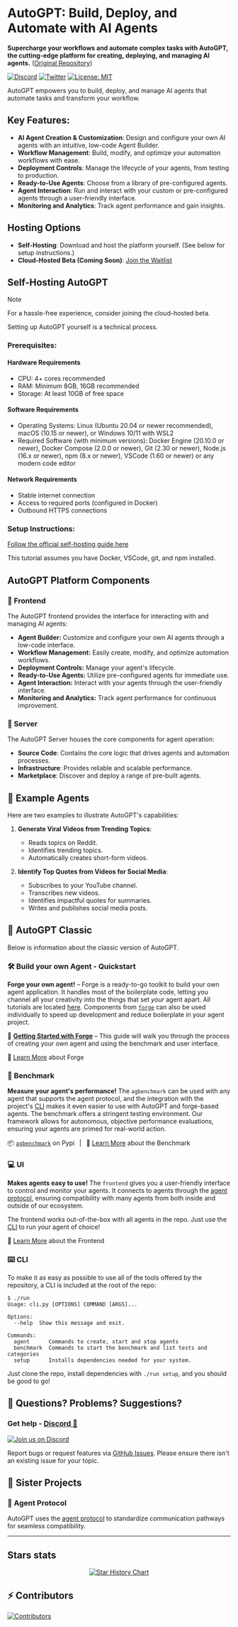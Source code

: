 # AutoGPT: Build, Deploy, and Automate with AI Agents

**Supercharge your workflows and automate complex tasks with AutoGPT, the cutting-edge platform for creating, deploying, and managing AI agents.** ([Original Repository](https://github.com/Significant-Gravitas/AutoGPT))

[![Discord](https://dcbadge.vercel.app/api/server/autogpt?style=flat)](https://discord.gg/autogpt)
[![Twitter](https://img.shields.io/twitter/follow/Auto_GPT?style=social)](https://twitter.com/Auto_GPT)
[![License: MIT](https://img.shields.io/badge/License-MIT-yellow.svg)](https://opensource.org/licenses/MIT)

AutoGPT empowers you to build, deploy, and manage AI agents that automate tasks and transform your workflow.

## Key Features:

*   **AI Agent Creation & Customization**: Design and configure your own AI agents with an intuitive, low-code Agent Builder.
*   **Workflow Management**: Build, modify, and optimize your automation workflows with ease.
*   **Deployment Controls**: Manage the lifecycle of your agents, from testing to production.
*   **Ready-to-Use Agents**: Choose from a library of pre-configured agents.
*   **Agent Interaction**: Run and interact with your custom or pre-configured agents through a user-friendly interface.
*   **Monitoring and Analytics**: Track agent performance and gain insights.

## Hosting Options

*   **Self-Hosting**: Download and host the platform yourself. (See below for setup instructions.)
*   **Cloud-Hosted Beta (Coming Soon)**: [Join the Waitlist](https://bit.ly/3ZDijAI)

## Self-Hosting AutoGPT

> [!NOTE]
> For a hassle-free experience, consider joining the cloud-hosted beta.

Setting up AutoGPT yourself is a technical process.

### Prerequisites:

#### Hardware Requirements
*   CPU: 4+ cores recommended
*   RAM: Minimum 8GB, 16GB recommended
*   Storage: At least 10GB of free space

#### Software Requirements
*   Operating Systems: Linux (Ubuntu 20.04 or newer recommended), macOS (10.15 or newer), or Windows 10/11 with WSL2
*   Required Software (with minimum versions): Docker Engine (20.10.0 or newer), Docker Compose (2.0.0 or newer), Git (2.30 or newer), Node.js (16.x or newer), npm (8.x or newer), VSCode (1.60 or newer) or any modern code editor

#### Network Requirements
*   Stable internet connection
*   Access to required ports (configured in Docker)
*   Outbound HTTPS connections

### Setup Instructions:

[Follow the official self-hosting guide here](https://docs.agpt.co/platform/getting-started/)

This tutorial assumes you have Docker, VSCode, git, and npm installed.

## AutoGPT Platform Components

### 🧱 Frontend

The AutoGPT frontend provides the interface for interacting with and managing AI agents:

*   **Agent Builder:** Customize and configure your own AI agents through a low-code interface.
*   **Workflow Management:** Easily create, modify, and optimize automation workflows.
*   **Deployment Controls:** Manage your agent's lifecycle.
*   **Ready-to-Use Agents:** Utilize pre-configured agents for immediate use.
*   **Agent Interaction:** Interact with your agents through the user-friendly interface.
*   **Monitoring and Analytics:** Track agent performance for continuous improvement.

### 💽 Server

The AutoGPT Server houses the core components for agent operation:

*   **Source Code**: Contains the core logic that drives agents and automation processes.
*   **Infrastructure**: Provides reliable and scalable performance.
*   **Marketplace**: Discover and deploy a range of pre-built agents.

## 🐙 Example Agents

Here are two examples to illustrate AutoGPT's capabilities:

1.  **Generate Viral Videos from Trending Topics**:
    *   Reads topics on Reddit.
    *   Identifies trending topics.
    *   Automatically creates short-form videos.

2.  **Identify Top Quotes from Videos for Social Media**:
    *   Subscribes to your YouTube channel.
    *   Transcribes new videos.
    *   Identifies impactful quotes for summaries.
    *   Writes and publishes social media posts.

## 🤖 AutoGPT Classic

Below is information about the classic version of AutoGPT.

### 🛠️ Build your own Agent - Quickstart

**Forge your own agent!** &ndash; Forge is a ready-to-go toolkit to build your own agent application. It handles most of the boilerplate code, letting you channel all your creativity into the things that set *your* agent apart. All tutorials are located [here](https://medium.com/@aiedge/autogpt-forge-e3de53cc58ec). Components from [`forge`](/classic/forge/) can also be used individually to speed up development and reduce boilerplate in your agent project.

🚀 [**Getting Started with Forge**](https://github.com/Significant-Gravitas/AutoGPT/blob/master/classic/forge/tutorials/001_getting_started.md) &ndash;
This guide will walk you through the process of creating your own agent and using the benchmark and user interface.

📘 [Learn More](https://github.com/Significant-Gravitas/AutoGPT/tree/master/classic/forge) about Forge

### 🎯 Benchmark

**Measure your agent's performance!** The `agbenchmark` can be used with any agent that supports the agent protocol, and the integration with the project's [CLI] makes it even easier to use with AutoGPT and forge-based agents. The benchmark offers a stringent testing environment. Our framework allows for autonomous, objective performance evaluations, ensuring your agents are primed for real-world action.

<!-- TODO: insert visual demonstrating the benchmark -->

📦 [`agbenchmark`](https://pypi.org/project/agbenchmark/) on Pypi
&ensp;|&ensp;
📘 [Learn More](https://github.com/Significant-Gravitas/AutoGPT/tree/master/classic/benchmark) about the Benchmark

### 💻 UI

**Makes agents easy to use!** The `frontend` gives you a user-friendly interface to control and monitor your agents. It connects to agents through the [agent protocol](#-agent-protocol), ensuring compatibility with many agents from both inside and outside of our ecosystem.

<!-- TODO: insert screenshot of front end -->

The frontend works out-of-the-box with all agents in the repo. Just use the [CLI] to run your agent of choice!

📘 [Learn More](https://github.com/Significant-Gravitas/AutoGPT/tree/master/classic/frontend) about the Frontend

### ⌨️ CLI

[CLI]: #-cli

To make it as easy as possible to use all of the tools offered by the repository, a CLI is included at the root of the repo:

```shell
$ ./run
Usage: cli.py [OPTIONS] COMMAND [ARGS]...

Options:
  --help  Show this message and exit.

Commands:
  agent      Commands to create, start and stop agents
  benchmark  Commands to start the benchmark and list tests and categories
  setup      Installs dependencies needed for your system.
```

Just clone the repo, install dependencies with `./run setup`, and you should be good to go!

## 🤔 Questions? Problems? Suggestions?

### Get help - [Discord 💬](https://discord.gg/autogpt)

[![Join us on Discord](https://invidget.switchblade.xyz/autogpt)](https://discord.gg/autogpt)

Report bugs or request features via [GitHub Issues](https://github.com/Significant-Gravitas/AutoGPT/issues/new/choose). Please ensure there isn't an existing issue for your topic.

## 🤝 Sister Projects

### 🔄 Agent Protocol

AutoGPT uses the [agent protocol](https://agentprotocol.ai/) to standardize communication pathways for seamless compatibility.

---

## Stars stats

<p align="center">
<a href="https://star-history.com/#Significant-Gravitas/AutoGPT">
  <picture>
    <source media="(prefers-color-scheme: dark)" srcset="https://api.star-history.com/svg?repos=Significant-Gravitas/AutoGPT&type=Date&theme=dark" />
    <source media="(prefers-color-scheme: light)" srcset="https://api.star-history.com/svg?repos=Significant-Gravitas/AutoGPT&type=Date" />
    <img alt="Star History Chart" src="https://api.star-history.com/svg?repos=Significant-Gravitas/AutoGPT&type=Date" />
  </picture>
</a>
</p>


## ⚡ Contributors

<a href="https://github.com/Significant-Gravitas/AutoGPT/graphs/contributors" alt="View Contributors">
  <img src="https://contrib.rocks/image?repo=Significant-Gravitas/AutoGPT&max=1000&columns=10" alt="Contributors" />
</a>